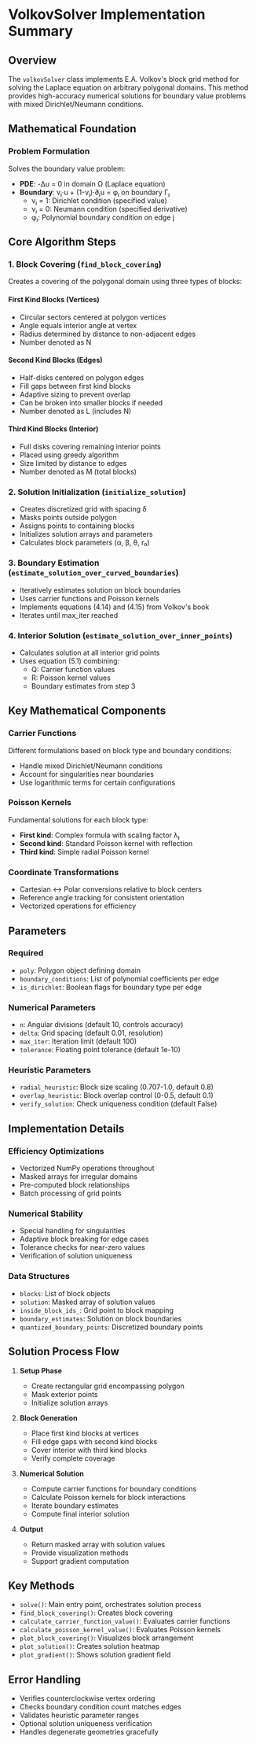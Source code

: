 # VolkovSolver Implementation Summary

## Overview
The `volkovSolver` class implements E.A. Volkov's block grid method for solving the Laplace equation on arbitrary polygonal domains. This method provides high-accuracy numerical solutions for boundary value problems with mixed Dirichlet/Neumann conditions.

## Mathematical Foundation

### Problem Formulation
Solves the boundary value problem:
- **PDE**: -Δu = 0 in domain Ω (Laplace equation)
- **Boundary**: νⱼ·u + (1-νⱼ)·∂ⱼu = φⱼ on boundary Γⱼ
  - νⱼ = 1: Dirichlet condition (specified value)
  - νⱼ = 0: Neumann condition (specified derivative)
  - φⱼ: Polynomial boundary condition on edge j

## Core Algorithm Steps

### 1. Block Covering (`find_block_covering`)
Creates a covering of the polygonal domain using three types of blocks:

#### First Kind Blocks (Vertices)
- Circular sectors centered at polygon vertices
- Angle equals interior angle at vertex
- Radius determined by distance to non-adjacent edges
- Number denoted as N

#### Second Kind Blocks (Edges)
- Half-disks centered on polygon edges
- Fill gaps between first kind blocks
- Adaptive sizing to prevent overlap
- Can be broken into smaller blocks if needed
- Number denoted as L (includes N)

#### Third Kind Blocks (Interior)
- Full disks covering remaining interior points
- Placed using greedy algorithm
- Size limited by distance to edges
- Number denoted as M (total blocks)

### 2. Solution Initialization (`initialize_solution`)
- Creates discretized grid with spacing δ
- Masks points outside polygon
- Assigns points to containing blocks
- Initializes solution arrays and parameters
- Calculates block parameters (α, β, θ, r₀)

### 3. Boundary Estimation (`estimate_solution_over_curved_boundaries`)
- Iteratively estimates solution on block boundaries
- Uses carrier functions and Poisson kernels
- Implements equations (4.14) and (4.15) from Volkov's book
- Iterates until max_iter reached

### 4. Interior Solution (`estimate_solution_over_inner_points`)
- Calculates solution at all interior grid points
- Uses equation (5.1) combining:
  - Q: Carrier function values
  - R: Poisson kernel values
  - Boundary estimates from step 3

## Key Mathematical Components

### Carrier Functions
Different formulations based on block type and boundary conditions:
- Handle mixed Dirichlet/Neumann conditions
- Account for singularities near boundaries
- Use logarithmic terms for certain configurations

### Poisson Kernels
Fundamental solutions for each block type:
- **First kind**: Complex formula with scaling factor λⱼ
- **Second kind**: Standard Poisson kernel with reflection
- **Third kind**: Simple radial Poisson kernel

### Coordinate Transformations
- Cartesian ↔ Polar conversions relative to block centers
- Reference angle tracking for consistent orientation
- Vectorized operations for efficiency

## Parameters

### Required
- `poly`: Polygon object defining domain
- `boundary_conditions`: List of polynomial coefficients per edge
- `is_dirichlet`: Boolean flags for boundary type per edge

### Numerical Parameters
- `n`: Angular divisions (default 10, controls accuracy)
- `delta`: Grid spacing (default 0.01, resolution)
- `max_iter`: Iteration limit (default 100)
- `tolerance`: Floating point tolerance (default 1e-10)

### Heuristic Parameters
- `radial_heuristic`: Block size scaling (0.707-1.0, default 0.8)
- `overlap_heuristic`: Block overlap control (0-0.5, default 0.1)
- `verify_solution`: Check uniqueness condition (default False)

## Implementation Details

### Efficiency Optimizations
- Vectorized NumPy operations throughout
- Masked arrays for irregular domains
- Pre-computed block relationships
- Batch processing of grid points

### Numerical Stability
- Special handling for singularities
- Adaptive block breaking for edge cases
- Tolerance checks for near-zero values
- Verification of solution uniqueness

### Data Structures
- `blocks`: List of block objects
- `solution`: Masked array of solution values
- `inside_block_ids_`: Grid point to block mapping
- `boundary_estimates`: Solution on block boundaries
- `quantized_boundary_points`: Discretized boundary points

## Solution Process Flow

1. **Setup Phase**
   - Create rectangular grid encompassing polygon
   - Mask exterior points
   - Initialize solution arrays

2. **Block Generation**
   - Place first kind blocks at vertices
   - Fill edge gaps with second kind blocks
   - Cover interior with third kind blocks
   - Verify complete coverage

3. **Numerical Solution**
   - Compute carrier functions for boundary conditions
   - Calculate Poisson kernels for block interactions
   - Iterate boundary estimates
   - Compute final interior solution

4. **Output**
   - Return masked array with solution values
   - Provide visualization methods
   - Support gradient computation

## Key Methods

- `solve()`: Main entry point, orchestrates solution process
- `find_block_covering()`: Creates block covering
- `calculate_carrier_function_value()`: Evaluates carrier functions
- `calculate_poisson_kernel_value()`: Evaluates Poisson kernels
- `plot_block_covering()`: Visualizes block arrangement
- `plot_solution()`: Creates solution heatmap
- `plot_gradient()`: Shows solution gradient field

## Error Handling
- Verifies counterclockwise vertex ordering
- Checks boundary condition count matches edges
- Validates heuristic parameter ranges
- Optional solution uniqueness verification
- Handles degenerate geometries gracefully